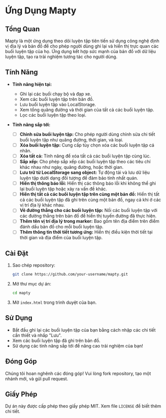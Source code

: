 # Ứng Dụng Mapty

## Tổng Quan
Mapty là một ứng dụng theo dõi luyện tập tiên tiến sử dụng công nghệ định vị địa lý và bản đồ để cho phép người dùng ghi lại và hiển thị trực quan các buổi luyện tập của họ. Ứng dụng kết hợp sức mạnh của bản đồ với dữ liệu luyện tập, tạo ra trải nghiệm tương tác cho người dùng.

## Tính Năng
- **Tính năng hiện tại:**
  - Ghi lại các buổi chạy bộ và đạp xe.
  - Xem các buổi luyện tập trên bản đồ.
  - Lưu buổi luyện tập vào LocalStorage.
  - Xem tổng quãng đường và thời gian của tất cả các buổi luyện tập.
  - Lọc các buổi luyện tập theo loại.

- **Tính năng sắp tới:**
  - [ ] **Chỉnh sửa buổi luyện tập:** Cho phép người dùng chỉnh sửa chi tiết buổi luyện tập như quãng đường, thời gian, và loại.
  - [ ] **Xóa buổi luyện tập:** Cung cấp tùy chọn xóa các buổi luyện tập cá nhân.
  - [ ] **Xóa tất cả:** Tính năng để xóa tất cả các buổi luyện tập cùng lúc.
  - [ ] **Sắp xếp:** Cho phép sắp xếp các buổi luyện tập theo các tiêu chí khác nhau như ngày, quãng đường, hoặc thời gian.
  - [ ] **Lưu trữ từ LocalStorage sang object:** Tự động tải và lưu dữ liệu luyện tập dưới dạng đối tượng để đảm bảo tính nhất quán.
  - [ ] **Hiển thị thông báo lỗi:** Hiển thị các thông báo lỗi khi không thể ghi lại buổi luyện tập hoặc xảy ra vấn đề khác.
  - [ ] **Hiển thị tất cả các buổi luyện tập trên cùng một bản đồ:** Hiển thị tất cả các buổi luyện tập đã ghi trên cùng một bản đồ, ngay cả khi ở các vị trí địa lý khác nhau.
  - [ ] **Vẽ đường thẳng cho các buổi luyện tập:** Nối các buổi luyện tập với các đường thẳng trên bản đồ để hiển thị tuyến đường đã thực hiện.
  - [ ] **Thêm tên vị trí địa lý trong marker:** Bao gồm tên địa điểm trên điểm đánh dấu bản đồ cho mỗi buổi luyện tập.
  - [ ] **Thêm thông tin thời tiết tương ứng:** Hiển thị điều kiện thời tiết tại thời gian và địa điểm của buổi luyện tập.

## Cài Đặt
1. Sao chép repository:
    ```bash
    git clone https://github.com/your-username/mapty.git
    ```
2. Mở thư mục dự án:
    ```bash
    cd mapty
    ```
3. Mở `index.html` trong trình duyệt của bạn.

## Sử Dụng
- Bắt đầu ghi lại các buổi luyện tập của bạn bằng cách nhập các chi tiết cần thiết và nhấp "Lưu".
- Xem các buổi luyện tập đã ghi trên bản đồ.
- Sử dụng các tính năng sắp tới để nâng cao trải nghiệm của bạn!

## Đóng Góp
Chúng tôi hoan nghênh các đóng góp! Vui lòng fork repository, tạo một nhánh mới, và gửi pull request.

## Giấy Phép
Dự án này được cấp phép theo giấy phép MIT. Xem file `LICENSE` để biết thêm chi tiết.
